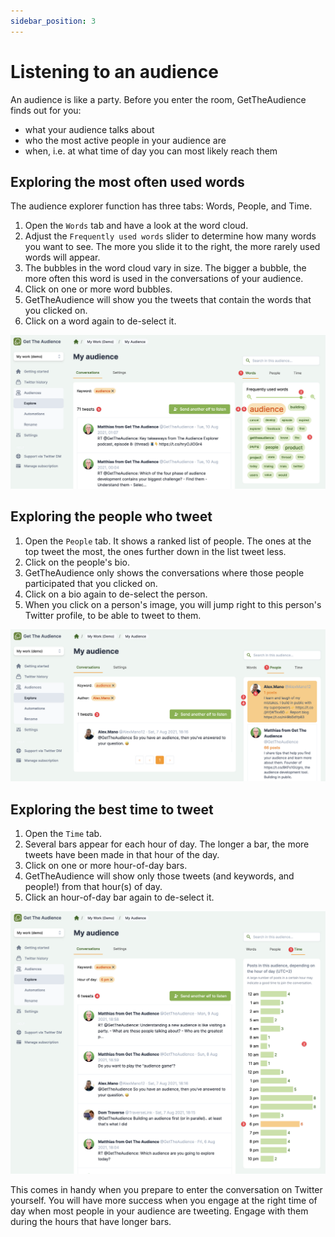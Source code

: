 ```yaml
---
sidebar_position: 3
---
```


# Listening to an audience

An audience is like a party. Before you enter the room, GetTheAudience finds out for you:

- what your audience talks about
- who the most active people in your audience are
- when, i.e. at what time of day you can most likely reach them

## Exploring the most often used words

The audience explorer function has three tabs: Words, People, and Time.

1. Open the `Words` tab and have a look at the word cloud. 
2. Adjust the `Frequently used words` slider to determine how many words you want to see. The more you slide it to the right, the more rarely used words will appear.
3. The bubbles in the word cloud vary in size. The bigger a bubble, the more often this word is used in the conversations of your audience.
4. Click on one or more word bubbles.
5. GetTheAudience will show you the tweets that contain the words that you clicked on.
6. Click on a word again to de-select it.

![Screenshot: Exploring the most often used words](/img/tutorial/listening-to-an-audience.png)

## Exploring the people who tweet

1. Open the `People` tab. It shows a ranked list of people. The ones at the top tweet the most, the ones further down in the list tweet less.
2. Click on the people's bio.
3. GetTheAudience only shows the conversations where those people participated that you clicked on.
4. Click on a bio again to de-select the person.
5. When you click on a person's image, you will jump right to this person's Twitter profile, to be able to tweet to them.

![Screenshot: Exploring the people who tweet](/img/tutorial/exploring-the-people.png)


## Exploring the best time to tweet

1. Open the `Time` tab.
2. Several bars appear for each hour of day. The longer a bar, the more tweets have been made in that hour of the day.
3. Click on one or more hour-of-day bars.
4. GetTheAudience will show only those tweets (and keywords, and people!) from that hour(s) of day.
5. Click an hour-of-day bar again to de-select it.

![Screenshot: Exploring the best time to tweet](/img/tutorial/exploring-best-time-to-tweet.png)

This comes in handy when you prepare to enter the conversation on Twitter yourself. You will have more success when you engage at the right time of day when most people in your audience are tweeting. Engage with them during the hours that have longer bars.